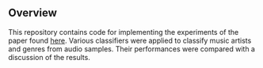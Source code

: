 ## Overview
This repository contains code for implementing the experiments of the paper found [here](https://johnsell620.github.io/). Various classifiers were applied to classify music artists and genres from audio samples. Their performances were compared with a discussion of the results.
